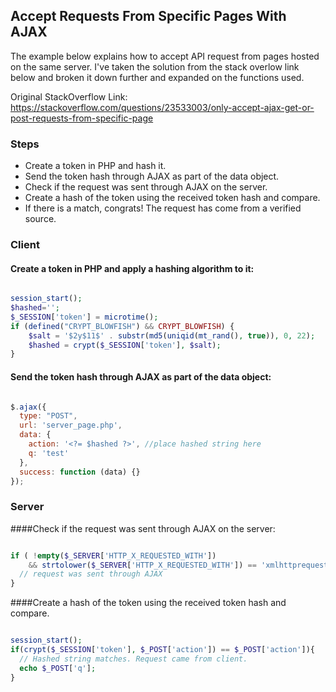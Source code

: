 ## Accept Requests From Specific Pages With AJAX
The example below explains how to accept API request from pages hosted on
the same server. I've taken the solution from the stack overlow link below and
broken it down further and expanded on the functions used.

Original StackOverflow Link:
https://stackoverflow.com/questions/23533003/only-accept-ajax-get-or-post-requests-from-specific-page

### Steps

+ Create a token in PHP and hash it.
+ Send the token hash through AJAX as part of the data object.
+ Check if the request was sent through AJAX on the server.
+ Create a hash of the token using the received token hash and compare.
+ If there is a match, congrats! The request has come from a verified source.

### Client

#### Create a token in PHP and apply a hashing algorithm to it:

```php

session_start();
$hashed='';
$_SESSION['token'] = microtime();
if (defined("CRYPT_BLOWFISH") && CRYPT_BLOWFISH) {
    $salt = '$2y$11$' . substr(md5(uniqid(mt_rand(), true)), 0, 22);
    $hashed = crypt($_SESSION['token'], $salt);
}

```

#### Send the token hash through AJAX as part of the data object:

```javascript

$.ajax({
  type: "POST",
  url: 'server_page.php',
  data: {
    action: '<?= $hashed ?>', //place hashed string here
    q: 'test'
  },
  success: function (data) {}
});

```

### Server

####Check if the request was sent through AJAX on the server:

```php

if ( !empty($_SERVER['HTTP_X_REQUESTED_WITH'])
    && strtolower($_SERVER['HTTP_X_REQUESTED_WITH']) == 'xmlhttprequest' ) {
  // request was sent through AJAX
}

```

####Create a hash of the token using the received token hash and compare.

```php

session_start();
if(crypt($_SESSION['token'], $_POST['action']) == $_POST['action']){
  // Hashed string matches. Request came from client.
  echo $_POST['q'];
}

```